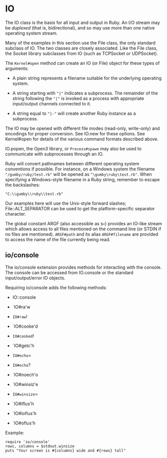 # IO

The IO class is the basis for all input and output in Ruby. An I/O stream may
be *duplexed* (that is, bidirectional), and so may use more than one native
operating system stream.

Many of the examples in this section use the File class, the only standard
subclass of IO. The two classes are closely associated.  Like the File class,
the Socket library subclasses from IO (such as TCPSocket or UDPSocket).

The `Kernel#open` method can create an IO (or File) object for these types of
arguments:

*   A plain string represents a filename suitable for the underlying operating
    system.

*   A string starting with `"|"` indicates a subprocess. The remainder of the
    string following the `"|"` is invoked as a process with appropriate
    input/output channels connected to it.

*   A string equal to `"|-"` will create another Ruby instance as a
    subprocess.


The IO may be opened with different file modes (read-only, write-only) and
encodings for proper conversion.  See IO.new for these options.  See
Kernel#open for details of the various command formats described above.

IO.popen, the Open3 library, or  `Process#spawn` may also be used to communicate
with subprocesses through an IO.

Ruby will convert pathnames between different operating system conventions if
possible.  For instance, on a Windows system the filename
`"/gumby/ruby/test.rb"` will be opened as `"\gumby\ruby\test.rb"`.  When
specifying a Windows-style filename in a Ruby string, remember to escape the
backslashes:

    "C:\\gumby\\ruby\\test.rb"

Our examples here will use the Unix-style forward slashes; File::ALT_SEPARATOR
can be used to get the platform-specific separator character.

The global constant ARGF (also accessible as `$<`) provides an IO-like stream
which allows access to all files mentioned on the command line (or STDIN if no
files are mentioned). `ARGF#path` and its alias `ARGF#filename` are provided to
access the name of the file currently being read.

## io/console

The io/console extension provides methods for interacting with the console. 
The console can be accessed from IO.console or the standard input/output/error
IO objects.

Requiring io/console adds the following methods:

*   IO::console

*   `IO#ra'w
*   `IO#raw`!
*   `IO#cooke'd
*   `IO#cooked`!
*   `IO#getc'h
*   `IO#echo`=
*   `IO#echo`?
*   `IO#noech'o
*   `IO#winsiz'e
*   `IO#winsize`=
*   `IO#iflus'h
*   `IO#ioflus'h
*   `IO#oflus'h


Example:

    require 'io/console'
    rows, columns = $stdout.winsize
    puts "Your screen is #{columns} wide and #{rows} tall"